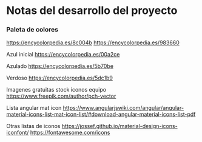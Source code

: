 # Notas del desarrollo del proyecto

### Paleta de colores
https://encycolorpedia.es/8c004b
https://encycolorpedia.es/983660

Azul inicial
https://encycolorpedia.es/00a2ce

Azulado
https://encycolorpedia.es/5b70be

Verdoso
https://encycolorpedia.es/5dc1b9


Imagenes gratuitas stock iconos equipo
https://www.freepik.com/author/pch-vector


Lista angular mat icon
https://www.angularjswiki.com/angular/angular-material-icons-list-mat-icon-list/#download-angular-material-icons-list-pdf

Otras listas de iconos
https://jossef.github.io/material-design-icons-iconfont/
https://fontawesome.com/icons